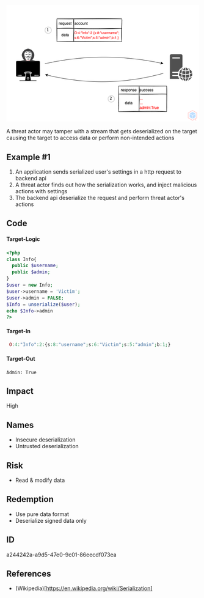<p align="center"> <img src="https://raw.githubusercontent.com/qeeqbox/insecure-deserialization/main/insecure-deserialization.png"></p>

A threat actor may tamper with a stream that gets deserialized on the target causing the target to access data or perform non-intended actions

## Example #1
1. An application sends serialized user's settings in a http request to backend api
2. A threat actor finds out how the serialization works, and inject malicious actions with settings
3. The backend api deserialize the request and perform threat actor's actions

## Code
#### Target-Logic
```php
<?php
class Info{
  public $username;
  public $admin;
}
$user = new Info;
$user->username = 'Victim';
$user->admin = FALSE;
$Info = unserialize($user);
echo $Info->admin
?>
```

#### Target-In
```php
 O:4:"Info":2:{s:8:"username";s:6:"Victim";s:5:"admin";b:1;} 
```

#### Target-Out
```
Admin: True
```

## Impact
High

## Names
- Insecure deserialization
- Untrusted deserialization

## Risk
- Read & modify data

## Redemption
- Use pure data format
- Deserialize signed data only

## ID
a244242a-a9d5-47e0-9c01-86eecdf073ea

## References
- (Wikipedia)[https://en.wikipedia.org/wiki/Serialization]
